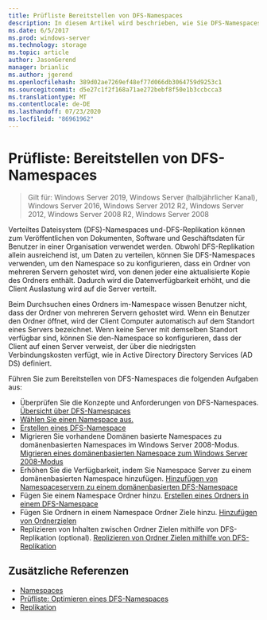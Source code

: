 ```yaml
---
title: Prüfliste Bereitstellen von DFS-Namespaces
description: In diesem Artikel wird beschrieben, wie Sie DFS-Namespaces konfigurieren und bereitstellen.
ms.date: 6/5/2017
ms.prod: windows-server
ms.technology: storage
ms.topic: article
author: JasonGerend
manager: brianlic
ms.author: jgerend
ms.openlocfilehash: 389d02ae7269ef48ef77d066db3064759d9253c1
ms.sourcegitcommit: d5e27c1f2f168a71ae272bebf8f50e1b3ccbcca3
ms.translationtype: MT
ms.contentlocale: de-DE
ms.lasthandoff: 07/23/2020
ms.locfileid: "86961962"
---
```

# <a name="checklist-deploy-dfs-namespaces"></a>Prüfliste: Bereitstellen von DFS-Namespaces

> Gilt für: Windows Server 2019, Windows Server (halbjährlicher Kanal), Windows Server 2016, Windows Server 2012 R2, Windows Server 2012, Windows Server 2008 R2, Windows Server 2008

Verteiltes Dateisystem (DFS)-Namespaces und-DFS-Replikation können zum Veröffentlichen von Dokumenten, Software und Geschäftsdaten für Benutzer in einer Organisation verwendet werden. Obwohl DFS-Replikation allein ausreichend ist, um Daten zu verteilen, können Sie DFS-Namespaces verwenden, um den Namespace so zu konfigurieren, dass ein Ordner von mehreren Servern gehostet wird, von denen jeder eine aktualisierte Kopie des Ordners enthält. Dadurch wird die Datenverfügbarkeit erhöht, und die Client Auslastung wird auf die Server verteilt.

Beim Durchsuchen eines Ordners im-Namespace wissen Benutzer nicht, dass der Ordner von mehreren Servern gehostet wird. Wenn ein Benutzer den Ordner öffnet, wird der Client Computer automatisch auf dem Standort eines Servers bezeichnet. Wenn keine Server mit demselben Standort verfügbar sind, können Sie den-Namespace so konfigurieren, dass der Client auf einen Server verweist, der über die niedrigsten Verbindungskosten verfügt, wie in Active Directory Directory Services (AD DS) definiert.

Führen Sie zum Bereitstellen von DFS-Namespaces die folgenden Aufgaben aus:

-   Überprüfen Sie die Konzepte und Anforderungen von DFS-Namespaces.
[Übersicht über DFS-Namespaces](dfs-overview.md)
-   [Wählen Sie einen Namespace aus.](choose-a-namespace-type.md)
-   [Erstellen eines DFS-Namespace](create-a-dfs-namespace.md)
-   Migrieren Sie vorhandene Domänen basierte Namespaces zu domänenbasierten Namespaces im Windows Server 2008-Modus. [Migrieren eines domänenbasierten Namespace zum Windows Server 2008-Modus](migrate-a-domain-based-namespace-to-windows-server-2008-mode.md)
-   Erhöhen Sie die Verfügbarkeit, indem Sie Namespace Server zu einem domänenbasierten Namespace hinzufügen. [Hinzufügen von Namespaceservern zu einem domänenbasierten DFS-Namespace](add-namespace-servers-to-a-domain-based-dfs-namespace.md)
-   Fügen Sie einem Namespace Ordner hinzu. [Erstellen eines Ordners in einem DFS-Namespace](create-a-folder-in-a-dfs-namespace.md)
-   Fügen Sie Ordnern in einem Namespace Ordner Ziele hinzu. [Hinzufügen von Ordnerzielen](add-folder-targets.md)
-   Replizieren von Inhalten zwischen Ordner Zielen mithilfe von DFS-Replikation (optional). [Replizieren von Ordner Zielen mithilfe von DFS-Replikation](replicate-folder-targets-using-dfs-replication.md)


## <a name="additional-references"></a>Zusätzliche Referenzen

-   [Namespaces](/previous-versions/windows/it-pro/windows-server-2008-R2-and-2008/cc771914(v=ws.11))
-   [Prüfliste: Optimieren eines DFS-Namespaces](checklist-tune-a-dfs-namespace.md)
-   [Replikation](/previous-versions/windows/it-pro/windows-server-2008-R2-and-2008/cc770278(v=ws.11))
